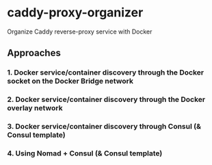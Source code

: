# caddy-proxy-organizer
Organize Caddy reverse-proxy service with Docker

## Approaches

### 1. Docker service/container discovery through the Docker socket on the Docker Bridge network

### 2. Docker service/container discovery through the Docker overlay network

### 3. Docker service/container discovery through Consul (& Consul template)

### 4. Using Nomad + Consul (& Consul template)
